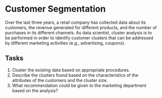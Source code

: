 # Customer Segmentation
Over the last three years, a retail company has collected data about its customers, the revenue generated for different products, and the number of purchases in its different channels. As data scientist, cluster analysis is to be performed in order to identify customer clusters that can be addressed by different marketing activities (e.g., advertising, coupons).
## Tasks
1. Cluster the existing data based on appropriate procedures. 
2. Describe the clusters found based on the characteristics of the attributes of the customers and the cluster size.
3. What recommendation could be given to the marketing department based on the analysis?
